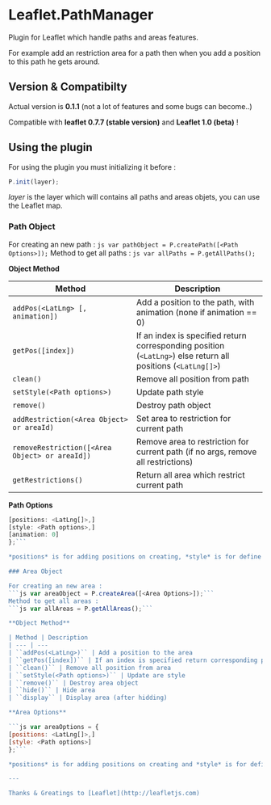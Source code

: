 # Leaflet.PathManager
Plugin for Leaflet which handle paths and areas features.

For example add an restriction area for a path then when you add a position to this path he gets around.

## Version & Compatibilty

Actual version is **0.1.1** (not a lot of features and some bugs can become..)

Compatible with **leaflet 0.7.7 (stable version)** and **Leaflet 1.0 (beta)** !

## Using the plugin
For using the plugin you must initializing it before :
```js
P.init(layer);
```
*layer* is the layer which will contains all paths and areas objets, you can use the  Leaflet map.

### Path Object

For creating an new path :
```js var pathObject = P.createPath([<Path Options>]);```
Method to get all paths :
```js var allPaths = P.getAllPaths();```

**Object Method**

| Method | Description
| --- | ---
| ``addPos(<LatLng> [, animation])`` | Add a position to the path, with animation (none if animation == 0)
| ``getPos([index])`` | If an index is specified return corresponding position (``<LatLng>``) else return all positions (``<LatLng[]>``)
| ``clean()`` | Remove all position from path
| ``setStyle(<Path options>)`` | Update path style
| ``remove()`` | Destroy path object
| ``addRestriction(<Area Object> or areaId)`` | Set area to restriction for current path
| ``removeRestriction([<Area Object> or areaId])`` | Remove area to restriction for current path (if no args, remove all restrictions)
| ``getRestrictions()`` | Return all area which restrict current path

**Path Options**

```js var pathOptions = {
[positions: <LatLng[]>,]
[style: <Path options>,]
[animation: 0]
};```

*positions* is for adding positions on creating, *style* is for define an style to path and *animation* is for define default animation for the path.

### Area Object

For creating an new area :
```js var areaObject = P.createArea([<Area Options>]);```
Method to get all areas :
```js var allAreas = P.getAllAreas();```

**Object Method**

| Method | Description
| --- | ---
| ``addPos(<LatLng>)`` | Add a position to the area
| ``getPos([index])`` | If an index is specified return corresponding position (``<LatLng>``) else return all positions (``<LatLng[]>``)
| ``clean()`` | Remove all position from area
| ``setStyle(<Path options>)`` | Update are style
| ``remove()`` | Destroy area object
| ``hide()`` | Hide area
| ``display`` | Display area (after hidding)

**Area Options**

```js var areaOptions = {
[positions: <LatLng[]>,]
[style: <Path options>]
};```

*positions* is for adding positions on creating and *style* is for define an style to area.

---

Thanks & Greatings to [Leaflet](http://leafletjs.com)